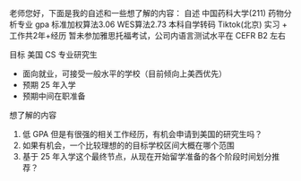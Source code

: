 老师您好，下面是我的自述和一些想了解的内容：
自述
中国药科大学(211) 药物分析专业 gpa 标准加权算法3.06 WES算法2.73
本科自学转码 Tiktok(北京) 实习 + 工作共2年+经历
暂未参加雅思托福考试，公司内语言测试水平在 CEFR B2 左右

目标
美国 CS 专业研究生
* 面向就业，可接受一般水平的学校（目前倾向上美西优先）
* 预期 25 年入学
* 预期中间在职准备

想了解的内容
1. 低 GPA 但是有很强的相关工作经历，有机会申请到美国的研究生吗？
2. 如果有机会，一个比较理想的的目标学校区间大概在哪个范围
3. 基于 25 年入学这个最终节点，从现在开始留学准备的各个阶段时间划分推荐？
